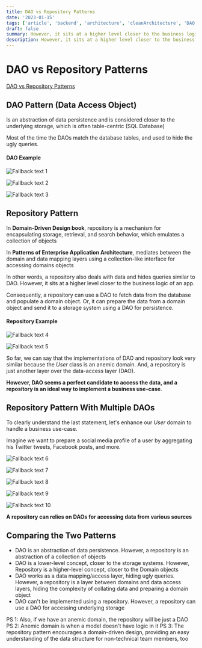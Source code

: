 ```yaml
---
title: DAO vs Repository Patterns
date: '2023-01-15'
tags: ['article', 'backend', 'architecture', 'cleanArchitecture', 'DAO', 'repository', 'read', 'withResume']
draft: false
summary: However, it sits at a higher level closer to the business logic of an app.. Consequently, a repository can use a DAO to fetch data from the database and populate a domain object.. And, a repository is...
description: However, it sits at a higher level closer to the business logic of an app.. Consequently, a repository can use a DAO to fetch data from the database and populate a domain object.. And, a repository is...
---
```


# DAO vs Repository Patterns

[DAO vs Repository Patterns](https://www.baeldung.com/java-dao-vs-repository)

## DAO Pattern (Data Access Object)

Is an abstraction of data persistence and is considered closer to the underlying storage, which is often table-centric (SQL Database)

Most of the time the DAOs match the database tables, and used to hide the ugly queries.

#### DAO Example

![Fallback text 1](/static/assets/pasted-image-20230101150243.png)

![Fallback text 2](/static/assets/pasted-image-20230101150256.png)

![Fallback text 3](/static/assets/pasted-image-20230101150308.png)

## Repository Pattern

In **Domain-Driven Design book**, repository is a mechanism for encapsulating storage, retrieval, and search behavior, which emulates a collection of objects

In **Patterns of Enterprise Application Architecture**, mediates between the domain and data mapping layers using a collection-like interface for accessing domains objects

In other words, a repository also deals with data and hides queries similar to DAO. However, it sits at a higher level closer to the business logic of an app.

Consequently, a repository can use a DAO to fetch data from the database and populate a domain object. Or, it can prepare the data from a domain object and send it to a storage system using a DAO for persistence.

#### Repository Example

![Fallback text 4](/static/assets/pasted-image-20230101150720.png)

![Fallback text 5](/static/assets/pasted-image-20230101150745.png)

So far, we can say that the implementations of DAO and repository look very similar because the _User_ class is an anemic domain. And, a repository is just another layer over the data-access layer (DAO).

**However, DAO seems a perfect candidate to access the data, and a repository is an ideal way to implement a business use-case**.

## Repository Pattern With Multiple DAOs

To clearly understand the last statement, let's enhance our _User_ domain to handle a business use-case.

Imagine we want to prepare a social media profile of a user by aggregating his Twitter tweets, Facebook posts, and more.

![Fallback text 6](/static/assets/pasted-image-20230101173834.png)

![Fallback text 7](/static/assets/pasted-image-20230101173856.png)

![Fallback text 8](/static/assets/pasted-image-20230101173909.png)

![Fallback text 9](/static/assets/pasted-image-20230101173947.png)

![Fallback text 10](/static/assets/pasted-image-20230101174013.png)

**A repository can relies on DAOs for accessing data from various sources**

## Comparing the Two Patterns

-   DAO is an abstraction of data persistence. However, a repository is an abstraction of a collection of objects
- DAO is a lower-level concept, closer to the storage systems. However, Repository is a higher-level concept, closer to the Domain objects
- DAO works as a data mapping/access layer, hiding ugly queries. However, a repository is a layer between domains and data access layers, hiding the complexity of collating data and preparing a domain object
- DAO can't be implemented using a repository. However, a repository can use a DAO for accessing underlying storage

PS 1: Also, if we have an anemic domain, the repository will be just a DAO
PS 2: Anemic domain is when a model doesn't have logic in it
PS 3: The repository pattern encourages a domain-driven design, providing an easy understanding of the data structure for non-technical team members, too